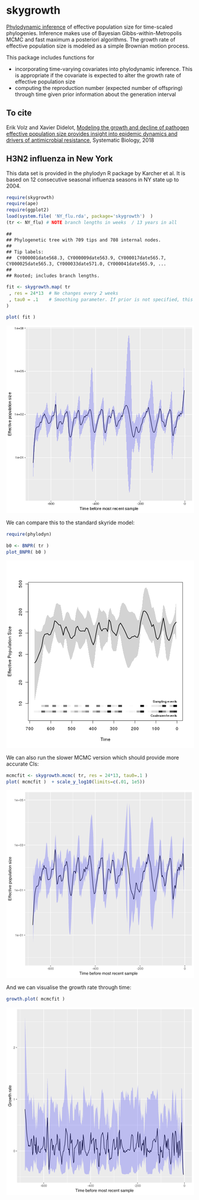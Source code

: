 # skygrowth

[Phylodynamic inference](http://journals.plos.org/ploscompbiol/article?id=10.1371/journal.pcbi.1002947)  of effective population size for time-scaled phylogenies. Inference makes use of Bayesian Gibbs-within-Metropolis MCMC and fast maximum a posteriori algorithms. The growth rate of effective population size is modeled as a simple Brownian motion process. 

This package includes functions for
* incorporating time-varying covariates into phylodynamic inference. This is appropriate if the covariate is expected to alter the growth rate of effective population size
* computing the reproduction number (expected number of offspring) through time given prior information about the generation interval

## To cite

Erik Volz and Xavier Didelot, [Modeling the growth and decline of pathogen effective population size provides insight into epidemic dynamics and drivers of antimicrobial resistance](https://doi.org/10.1093/sysbio/syy007), Systematic Biology, 2018

## H3N2 influenza in New York
This data set is provided in the phylodyn R package by Karcher et al. 
It is based on 12 consecutive seasonal influenza seasons in NY state up to 2004. 

```r
require(skygrowth)
require(ape)
require(ggplot2)
load(system.file( 'NY_flu.rda', package='skygrowth')  )
(tr <- NY_flu) # NOTE branch lengths in weeks  / 13 years in all
```

```
## 
## Phylogenetic tree with 709 tips and 708 internal nodes.
## 
## Tip labels:
## 	CY000001date568.3, CY000009date563.9, CY000017date565.7, CY000025date565.3, CY000033date571.0, CY000041date565.9, ...
## 
## Rooted; includes branch lengths.
```

```r
fit <- skygrowth.map( tr 
 , res = 24*13  # Ne changes every 2 weeks
 , tau0 = .1    # Smoothing parameter. If prior is not specified, this will also set the scale of the prior
)
```

```r
plot( fit ) 
```

![plot of chunk unnamed-chunk-1](figure/unnamed-chunk-1-1.png)

We can compare this to the standard skyride model: 

```r
require(phylodyn)
```
```r
b0 <- BNPR( tr )
plot_BNPR( b0 )
```

![plot of chunk unnamed-chunk-2](figure/unnamed-chunk-2-1.png)

We can also run the slower MCMC version which should provide more accurate CIs:
```r
mcmcfit <- skygrowth.mcmc( tr, res = 24*13, tau0=.1 )
plot( mcmcfit )  + scale_y_log10(limits=c(.01, 1e5))
```

![](figure/nyflu_mcmcfit2.png)

And we can visualise the growth rate through time:
```r
growth.plot( mcmcfit )
```

![](figure/nyflu_growth2.png)
